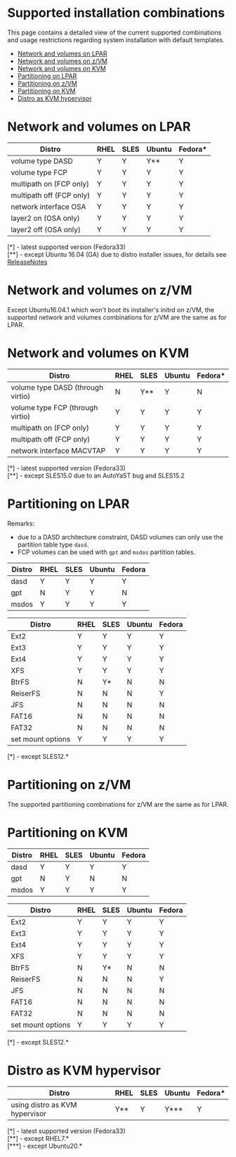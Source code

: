 <!--
Copyright 2017 IBM Corp.

Licensed under the Apache License, Version 2.0 (the "License");
you may not use this file except in compliance with the License.
You may obtain a copy of the License at

   http://www.apache.org/licenses/LICENSE-2.0

Unless required by applicable law or agreed to in writing, software
distributed under the License is distributed on an "AS IS" BASIS,
WITHOUT WARRANTIES OR CONDITIONS OF ANY KIND, either express or implied.
See the License for the specific language governing permissions and
limitations under the License.
-->
# Supported installation combinations

This page contains a detailed view of the current supported combinations and usage restrictions regarding system installation with default templates.

- [Network and volumes on LPAR](#network-and-volumes-on-lpar)
- [Network and volumes on z/VM](#network-and-volumes-on-zvm)
- [Network and volumes on KVM](#network-and-volumes-on-kvm)
- [Partitioning on LPAR](#partitioning-on-lpar)
- [Partitioning on z/VM](#partitioning-on-zvm)
- [Partitioning on KVM](#partitioning-on-kvm)
- [Distro as KVM hypervisor](#distro-as-kvm-hypervisor)

# Network and volumes on LPAR

| Distro                   | RHEL | SLES | Ubuntu | Fedora*|
| ------                   | ---  | ---  | -----  | -----  |
| volume type DASD         | Y    | Y    | Y**    | Y      |
| volume type FCP          | Y    | Y    | Y      | Y      |
| multipath on (FCP only)  | Y    | Y    | Y      | Y      |
| multipath off (FCP only) | Y    | Y    | Y      | Y      |
| network interface OSA    | Y    | Y    | Y      | Y      |
| layer2 on (OSA only)     | Y    | Y    | Y      | Y      |
| layer2 off (OSA only)    | Y    | Y    | Y      | Y      |

[\*] - latest supported version (Fedora33)  
[\*\*] - except Ubuntu 16.04 (GA) due to distro installer issues, for details see [ReleaseNotes](https://wiki.ubuntu.com/XenialXerus/ReleaseNotes#IBM_LinuxONE_and_z_Systems_specific_known_issues)

# Network and volumes on z/VM

Except Ubuntu16.04.1 which won't boot its installer's initrd on z/VM, the supported network and volumes combinations for z/VM are the same as for LPAR.

# Network and volumes on KVM

| Distro                            | RHEL | SLES | Ubuntu | Fedora*|
| ------                            | ---  | ---  | -----  | -----  |
| volume type DASD (through virtio) | N    | Y**  | Y      | N      |
| volume type FCP (through virtio)  | Y    | Y    | Y      | Y      |
| multipath on (FCP only)           | Y    | Y    | Y      | Y      |
| multipath off (FCP only)          | Y    | Y    | Y      | Y      |
| network interface MACVTAP         | Y    | Y    | Y      | Y      |

[\*] - latest supported version (Fedora33)      
[\*\*] - except SLES15.0 due to an AutoYaST bug and SLES15.2   

# Partitioning on LPAR

Remarks:

- due to a DASD architecture constraint, DASD volumes can only use the partition table type `dasd`.
- FCP volumes can be used with `gpt` and `msdos` partition tables.

| Distro               | RHEL | SLES | Ubuntu | Fedora |
| -----                | ---  | ---  | -----  | -----  |
| dasd                 | Y    | Y    | Y      | Y      |
| gpt                  | N    | Y    | Y      | N      |
| msdos                | Y    | Y    | Y      | Y      |

| Distro               | RHEL | SLES | Ubuntu | Fedora |
| -----                | ---  | ---  | -----  | -----  |
| Ext2                 | Y    | Y    | Y      | Y      |
| Ext3                 | Y    | Y    | Y      | Y      |
| Ext4                 | Y    | Y    | Y      | Y      |
| XFS                  | Y    | Y    | Y      | Y      |
| BtrFS                | N    | Y*   | N      | N      |
| ReiserFS             | N    | N    | N      | Y      |
| JFS                  | N    | N    | N      | N      |
| FAT16                | N    | N    | N      | N      |
| FAT32                | N    | N    | N      | N      |
| set mount options    | Y    | Y    | Y      | Y      |

[*] - except SLES12.\*      

# Partitioning on z/VM

The supported partitioning combinations for z/VM are the same as for LPAR.

# Partitioning on KVM

| Distro               | RHEL | SLES | Ubuntu | Fedora |
| -----                | ---  | ---  | -----  | -----  |
| dasd                 | Y    | Y    | Y      | Y      |
| gpt                  | N    | Y    | N      | N      |
| msdos                | Y    | Y    | Y      | Y      |

| Distro               | RHEL | SLES | Ubuntu | Fedora |
| -----                | ---  | ---  | -----  | -----  |
| Ext2                 | Y    | Y    | Y      | Y      |
| Ext3                 | Y    | Y    | Y      | Y      |
| Ext4                 | Y    | Y    | Y      | Y      |
| XFS                  | Y    | Y    | Y      | Y      |
| BtrFS                | N    | Y*   | N      | N      |
| ReiserFS             | N    | N    | N      | Y      |
| JFS                  | N    | N    | N      | N      |
| FAT16                | N    | N    | N      | N      |
| FAT32                | N    | N    | N      | N      |
| set mount options    | Y    | Y    | Y      | Y      |

[*] - except SLES12.\*      

# Distro as KVM hypervisor

| Distro                         | RHEL | SLES | Ubuntu | Fedora*|
| ------                         | ---  | ---  | -----  | -----  |
| using distro as KVM hypervisor | Y**  | Y    | Y***   | Y      |

[\*] - latest supported version (Fedora33)  
[\*\*] - except RHEL7.\*   
[\*\*\*] - except Ubuntu20.\*   
